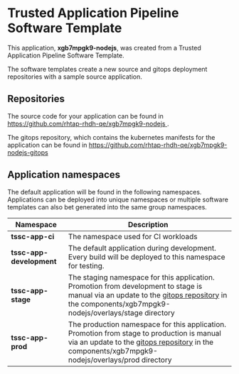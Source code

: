 # Trusted Application Pipeline Software Template

This application, **xgb7mpgk9-nodejs**, was created from a Trusted Application Pipeline Software Template.

The software templates create a new source and gitops deployment repositories with a sample source application. 

## Repositories

The source code for your application can be found in [https://github.com/rhtap-rhdh-qe/xgb7mpgk9-nodejs ](https://github.com/rhtap-rhdh-qe/xgb7mpgk9-nodejs ).
 
The gitops repository, which contains the kubernetes manifests for the application can be found in 
[https://github.com/rhtap-rhdh-qe/xgb7mpgk9-nodejs-gitops ](https://github.com/rhtap-rhdh-qe/xgb7mpgk9-nodejs-gitops ) 

## Application namespaces 

The default application will be found in the following namespaces. Applications can be deployed into unique namespaces or multiple software templates can also bet generated into the same group namespaces.  

|  Namespace   |  Description   |  
| -------- | -------- |
| **tssc-app-ci** | The namespace used for CI workloads |
| **tssc-app-development** | The default application during development. Every build will be deployed to this namespace for testing. |
| **tssc-app-stage** | The staging namespace for this application. Promotion from development to stage is manual via an update to the [gitops repository](https://github.com/rhtap-rhdh-qe/xgb7mpgk9-nodejs-gitops ) in the components/xgb7mpgk9-nodejs/overlays/stage directory |
| **tssc-app-prod** | The production namespace for this application. Promotion from stage to production is manual via an update to the [gitops repository](https://github.com/rhtap-rhdh-qe/xgb7mpgk9-nodejs-gitops ) in the components/xgb7mpgk9-nodejs/overlays/prod directory |